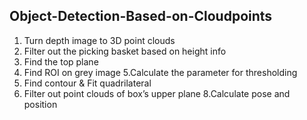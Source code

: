 ## Object-Detection-Based-on-Cloudpoints
1. Turn depth image to 3D point clouds 
2. Filter out the picking basket based on height info
3. Find the top plane 
4. Find ROI on grey image 5.Calculate the parameter for thresholding 
6. Find contour & Fit quadrilateral 
7. Filter out point clouds of box’s upper plane 8.Calculate pose and position
